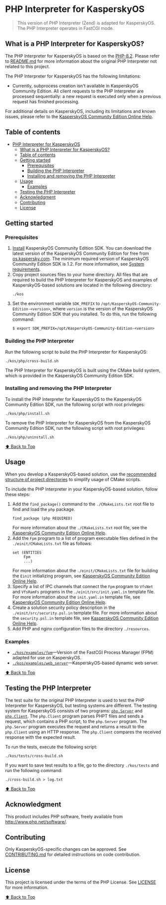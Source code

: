 # PHP Interpreter for KasperskyOS

>This version of PHP Interpreter (Zend) is adapted for KasperskyOS. The PHP Interpreter operates in FastCGI mode.

## What is a PHP Interpreter for KasperskyOS?

The PHP Interpreter for KasperskyOS is based on the [PHP-8.2](https://github.com/php/php-src/tree/PHP-8.2). Please refer to [README.md](https://github.com/php/php-src/blob/master/README.md) for more information about the original PHP Interpreter not related to this project.

The PHP Interpreter for KasperskyOS has the following limitations:

* Currently, subprocess creation isn't available in KasperskyOS Community Edition. All client requests to the PHP Interpreter are processed sequentially: a new request is executed only when a previous request has finished processing.

For additional details on KasperskyOS, including its limitations and known issues, please refer to the [KasperskyOS Community Edition Online Help](https://click.kaspersky.com/?hl=en-us&link=online_help&pid=kos&version=1.2&&customization=KCE&helpid=community_edition).

## Table of contents

- [PHP Interpreter for KasperskyOS](#php-interpreter-for-kasperskyos)
  - [What is a PHP Interpreter for KasperskyOS?](#what-is-a-php-interpreter-for-kasperskyos)
  - [Table of contents](#table-of-contents)
  - [Getting started](#getting-started)
    - [Prerequisites](#prerequisites)
    - [Building the PHP Interpreter](#building-the-php-interpreter)
    - [Installing and removing the PHP Interpreter](#installing-and-removing-the-php-interpreter)
  - [Usage](#usage)
    - [Examples](#examples)
  - [Testing the PHP Interpreter](#testing-the-php-interpreter)
  - [Acknowledgment](#acknowledgment)
  - [Contributing](#contributing)
  - [License](#license)

## Getting started

### Prerequisites

1. [Install](https://click.kaspersky.com/?hl=en-us&link=online_help&pid=kos&version=1.2&&customization=KCE&helpid=sdk_install_and_remove)
KasperskyOS Community Edition SDK. You can download the latest version of the KasperskyOS Community Edition for free from
[os.kaspersky.com](https://os.kaspersky.com/development/). The minimum required version of KasperskyOS Community Edition SDK is 1.2.
For more information, see [System requirements](https://click.kaspersky.com/?hl=en-us&link=online_help&pid=kos&version=1.2&&customization=KCE&helpid=system_requirements).
1. Copy project sources files to your home directory. All files that are required to build the PHP Interpreter for KasperskyOS and examples of KasperskyOS-based solutions are located in the following directory:
   ```
   ./kos
   ```
1. Set the environment variable `SDK_PREFIX` to `/opt/KasperskyOS-Community-Edition-<version>`, where `version` is the version of the KasperskyOS Community Edition SDK that you installed. To do this, run the following command:
   ```
   $ export SDK_PREFIX=/opt/KasperskyOS-Community-Edition-<version>
   ```

### Building the PHP Interpreter

Run the following script to build the PHP Interpreter for KasperskyOS:
```
./kos/php/cross-build.sh
```
The PHP Interpreter for KasperskyOS is built using the CMake build system, which is provided in the KasperskyOS Community Edition SDK.

### Installing and removing the PHP Interpreter

To install the PHP Interpreter for KasperskyOS to the KasperskyOS Community Edition SDK, run the following script with root privileges:
```
./kos/php/install.sh
```

To remove the PHP Interpreter for KasperskyOS from the KasperskyOS Community Edition SDK, run the following script with root privileges:
```
./kos/php/uninstall.sh
```

[⬆ Back to Top](#Table-of-contents)

## Usage

When you develop a KasperskyOS-based solution, use the [recommended structure of project directories](https://click.kaspersky.com/?hl=en-us&link=online_help&pid=kos&version=1.2&&customization=KCE&helpid=cmake_using_sdk_cmake) to simplify usage of CMake scripts.

To include the PHP Interpreter in your KasperskyOS-based solution, follow these steps:

1. Add the `find_package()` command to the `./CMakeLists.txt` root file to find and load the `php` package.
   ```
   find_package (php REQUIRED)
   ```
   For more information about the `./CMakeLists.txt` root file, see the [KasperskyOS Community Edition Online Help](https://click.kaspersky.com/?hl=en-us&link=online_help&pid=kos&version=1.2&&customization=KCE&helpid=cmake_lists_root).
1. Add the `Fpm` program to a list of program executable files defined in the `./einit/CMakeLists.txt` file as follows:
   ```
   set (ENTITIES
        Fpm
        ...)
   ```
   For more information about the `./einit/CMakeLists.txt` file for building the `Einit` initializing program, see [KasperskyOS Community Edition Online Help](https://click.kaspersky.com/?hl=en-us&link=online_help&pid=kos&version=1.2&&customization=KCE&helpid=cmake_lists_einit).
1. Specify a list of IPC channels that connect the `Fpm` program to `VfsNet` and `VfsRamFs` programs in the `./einit/src/init.yaml.in` template file. For more information about the `init.yaml.in` template file, see [KasperskyOS Community Edition Online Help](https://click.kaspersky.com/?hl=en-us&link=online_help&pid=kos&version=1.2&&customization=KCE&helpid=cmake_yaml_templates).
1. Create a solution security policy description in the `./einit/src/security.psl.in` template file. For more information about the `security.psl.in` template file, see [KasperskyOS Community Edition Online Help](https://click.kaspersky.com/?hl=en-us&link=online_help&pid=kos&version=1.2&&customization=KCE&helpid=cmake_psl_templates).
1. Add PHP and nginx configuration files to the directory `./resources`.

### Examples

* [`./kos/examples/fpm`](kos/examples/fpm)—Version of the FastCGI Process Manager (FPM) adapted for use on KasperskyOS.
* [`./kos/examples/web_server`](kos/examples/web_server)—KasperskyOS-based dynamic web server.

[⬆ Back to Top](#Table-of-contents)

## Testing the PHP Interpreter

The test suite for the original PHP Interpreter is used to test the PHP Interpreter for KasperskyOS, but testing systems are different. The testing system for KasperskyOS consists of two programs: [`php.Server`](kos/tests/server) and [`php.Client`](kos/tests/client). The `php.Client` program parses PHPT files and sends a request, which contains a PHP script, to the `php.Server` program. The `php.Server` program executes the request and returns а result to the `php.Client` using аn HTTP response. The `php.Client` compares the received response with the expected result.

To run the tests, execute the following script:
```
./kos/tests/cross-build.sh
```

If you want to save test results to a file, go to the directory `./kos/tests` and run the following command:
```
./cross-build.sh > log.txt
```

[⬆ Back to Top](#Table-of-contents)

## Acknowledgment

This product includes PHP software, freely available from <http://www.php.net/software/>.

## Contributing

Only KasperskyOS-specific changes can be approved. See [CONTRIBUTING.md](CONTRIBUTING.md) for detailed instructions on code contribution.

## License

This project is licensed under the terms of the PHP License. See [LICENSE](LICENSE) for more information.

[⬆ Back to Top](#Table-of-contents)
